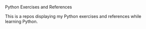 Python Exercises and References

This is a repos displaying my Python exercises and references while learning Python. 
